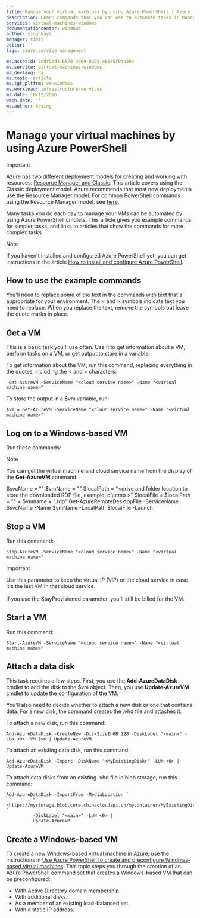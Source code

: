 ```yaml
---
title: Manage your virtual machines by using Azure PowerShell | Azure
description: Learn commands that you can use to automate tasks in managing your virtual machines.
services: virtual-machines-windows
documentationcenter: windows
author: singhkays
manager: timlt
editor: ''
tags: azure-service-management

ms.assetid: 7cdf9bd3-6578-4069-8a95-e8585f04a394
ms.service: virtual-machines-windows
ms.devlang: na
ms.topic: article
ms.tgt_pltfrm: vm-windows
ms.workload: infrastructure-services
ms.date: 10/12/2016
wacn.date: ''
ms.author: kasing
---
```


# Manage your virtual machines by using Azure PowerShell
> [!IMPORTANT] 
> Azure has two different deployment models for creating and working with resources: [Resource Manager and Classic](../azure-resource-manager/resource-manager-deployment-model.md). This article covers using the Classic deployment model. Azure recommends that most new deployments use the Resource Manager model. For common PowerShell commands using the Resource Manager model, see [here](./virtual-machines-windows-ps-common-ref.md).

Many tasks you do each day to manage your VMs can be automated by using Azure PowerShell cmdlets. This article gives you example commands for simpler tasks, and links to articles that show the commands for more complex tasks.

> [!NOTE]
> If you haven't installed and configured Azure PowerShell yet, you can get instructions in the article [How to install and configure Azure PowerShell](https://docs.microsoft.com/powershell/azureps-cmdlets-docs).
> 
> 

## How to use the example commands
You'll need to replace some of the text in the commands with text that's appropriate for your environment. The < and > symbols indicate text you need to replace. When you replace the text, remove the symbols but leave the quote marks in place.

## Get a VM
This is a basic task you'll use often. Use it to get information about a VM, perform tasks on a VM, or get output to store in a variable.

To get information about the VM, run this command, replacing everything in the quotes, including the < and > characters:

```
 Get-AzureVM -ServiceName "<cloud service name>" -Name "<virtual machine name>"
```

To store the output in a $vm variable, run:

```
$vm = Get-AzureVM -ServiceName "<cloud service name>" -Name "<virtual machine name>"
```

## Log on to a Windows-based VM
Run these commands:

> [!NOTE]
> You can get the virtual machine and cloud service name from the display of the **Get-AzureVM** command.
> 
> $svcName = "<cloud service name>"
> $vmName = "<virtual machine name>"
> $localPath = "<drive and folder location to store the downloaded RDP file, example: c:\temp >"
> $localFile = $localPath + "\" + $vmname + ".rdp"
> Get-AzureRemoteDesktopFile -ServiceName $svcName -Name $vmName -LocalPath $localFile -Launch
> 
> 

## Stop a VM
Run this command:

```
Stop-AzureVM -ServiceName "<cloud service name>" -Name "<virtual machine name>"
```

> [!IMPORTANT]
> Use this parameter to keep the virtual IP (VIP) of the cloud service in case it's the last VM in that cloud service. <br><br> If you use the StayProvisioned parameter, you'll still be billed for the VM.
> 
> 

## Start a VM
Run this command:

```
Start-AzureVM -ServiceName "<cloud service name>" -Name "<virtual machine name>"
```

## Attach a data disk
This task requires a few steps. First, you use the ****Add-AzureDataDisk**** cmdlet to add the disk to the $vm object. Then, you use **Update-AzureVM** cmdlet to update the configuration of the VM.

You'll also need to decide whether to attach a new disk or one that contains data. For a new disk, the command creates the .vhd file and attaches it.

To attach a new disk, run this command:

```
Add-AzureDataDisk -CreateNew -DiskSizeInGB 128 -DiskLabel "<main>" -LUN <0> -VM $vm | Update-AzureVM
```

To attach an existing data disk, run this command:

```
Add-AzureDataDisk -Import -DiskName "<MyExistingDisk>" -LUN <0> | Update-AzureVM
```

To attach data disks from an existing .vhd file in blob storage, run this command:

```
Add-AzureDataDisk -ImportFrom -MediaLocation `
          "<https://mystorage.blob.core.chinacloudapi.cn/mycontainer/MyExistingDisk.vhd>" `
          -DiskLabel "<main>" -LUN <0> |
          Update-AzureVM
```

## Create a Windows-based VM
To create a new Windows-based virtual machine in Azure, use the instructions in
[Use Azure PowerShell to create and preconfigure Windows-based virtual machines](./virtual-machines-windows-classic-create-powershell.md). This topic steps you through the creation of an Azure PowerShell command set that creates a Windows-based VM that can be preconfigured:

* With Active Directory domain membership.
* With additional disks.
* As a member of an existing load-balanced set.
* With a static IP address.